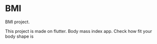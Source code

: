 # BMI

BMI project.

This project is made on flutter. Body mass index app. Check how fit your body shape is
